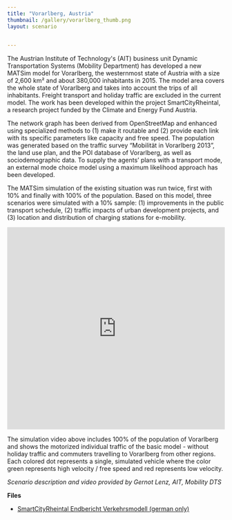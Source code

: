 ```yaml
---
title: "Vorarlberg, Austria"
thumbnail: /gallery/vorarlberg_thumb.png
layout: scenario

  
---
```


The Austrian Institute of Technology's (AIT) business unit Dynamic Transportation Systems (Mobility Department) has developed a new MATSim model for Vorarlberg, the westernmost state of Austria with a size of 2,600 km² and about 380,000 inhabitants in 2015. The model area covers the whole state of Vorarlberg and takes into account the trips of all inhabitants. Freight transport and holiday traffic are excluded in the current model. The work has been developed within the project SmartCityRheintal, a research project funded by the Climate and Energy Fund Austria.

The network graph has been derived from OpenStreetMap and enhanced using specialized methods to (1) make it routable and (2) provide each link with its specific parameters like capacity and free speed. The population was generated based on the traffic survey “Mobilität in Vorarlberg 2013”, the land use plan, and the POI database of Vorarlberg, as well as sociodemographic data. To supply the agents’ plans with a transport mode, an external mode choice model using a maximum likelihood approach has been developed.

The MATSim simulation of the existing situation was run twice, first with 10% and finally with 100% of the population. Based on this model, three scenarios were simulated with a 10% sample: (1) improvements in the public transport schedule, (2) traffic impacts of urban development projects, and (3) location and distribution of charging stations for e-mobility.

<iframe allowfullscreen="" frameborder="0" height="468" mozallowfullscreen="" src="https://player.vimeo.com/video/166501600" webkitallowfullscreen="" width="100%"></iframe>

The simulation video above includes 100% of the population of Vorarlberg and shows the motorized individual traffic of the basic model - without holiday traffic and commuters travelling to Vorarlberg from other regions. Each colored dot represents a single, simulated vehicle where the color green represents high velocity / free speed and red represents low velocity.

_Scenario description and video provided by Gernot Lenz, AIT, Mobility DTS_

**Files**

- [SmartCityRheintal Endbericht Verkehrsmodell (german only)](http://matsim.org/sites/default/files/scenarios/SmartCityRheintal_Endbericht_Verkehrsmodell.pdf)